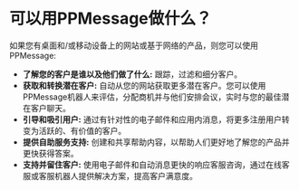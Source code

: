 # 可以用PPMessage做什么？


如果您有桌面和/或移动设备上的网站或基于网络的产品，则您可以使用PPMessage:

   - **了解您的客户是谁以及他们做了什么:** 跟踪，过滤和细分客户。
   - **获取和转换潜在客户:** 自动从您的网站获取更多潜在客户。您可以使用PPMessage机器人来评估，分配商机并与他们安排会议，实时与您的最佳潜在客户聊天。
   - **引导和吸引用户:** 通过有针对性的电子邮件和应用内消息，将更多注册用户转变为活跃的、有价值的客户。
   - **提供自助服务支持:** 创建和共享帮助内容，以帮助人们更好地了解您的产品并更快获得答案。
   - **支持并留住客户:** 使用电子邮件和自动消息更快的响应客服咨询，通过在线客服或客服机器人提供解决方案，提高客户满意度。